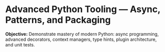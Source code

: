 # Advanced Python Tooling — Async, Patterns, and Packaging

**Objective:** Demonstrate mastery of modern Python: async programming, advanced decorators, context managers, type hints, plugin architecture, and unit tests.

